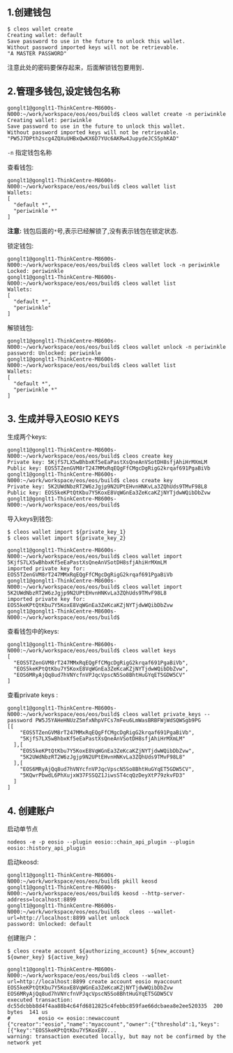 ## 1.创建钱包

	$ cleos wallet create
	Creating wallet: default
	Save password to use in the future to unlock this wallet.
	Without password imported keys will not be retrievable.
	"A MASTER PASSWORD"

注意此处的密码要保存起来，后面解锁钱包要用到．

## 2.管理多钱包,设定钱包名称

	gonglt1@gonglt1-ThinkCentre-M8600s-N000:~/work/workspace/eos/eos/build$ cleos wallet create -n periwinkle
	Creating wallet: periwinkle
	Save password to use in the future to unlock this wallet.
	Without password imported keys will not be retrievable.
	"PW5J7DPth2scg4ZQXuUHBxQwKX6D7YUc6AKRw4JupydeJCS5phKAD"
	
`-n` 指定钱包名称

查看钱包:

	gonglt1@gonglt1-ThinkCentre-M8600s-N000:~/work/workspace/eos/eos/build$ cleos wallet list
	Wallets:
	[
	  "default *",
	  "periwinkle *"
	]
	
**注意:** 钱包后面的`*`号,表示已经解锁了,没有表示钱包在锁定状态.

锁定钱包:

	gonglt1@gonglt1-ThinkCentre-M8600s-N000:~/work/workspace/eos/eos/build$ cleos wallet lock -n periwinkle
	Locked: periwinkle
	gonglt1@gonglt1-ThinkCentre-M8600s-N000:~/work/workspace/eos/eos/build$ cleos wallet list
	Wallets:
	[
	  "default *",
	  "periwinkle"
	]

解锁钱包:
	
	gonglt1@gonglt1-ThinkCentre-M8600s-N000:~/work/workspace/eos/eos/build$ cleos wallet unlock -n periwinkle
	password: Unlocked: periwinkle
	gonglt1@gonglt1-ThinkCentre-M8600s-N000:~/work/workspace/eos/eos/build$ cleos wallet list
	Wallets:
	[
	  "default *",
	  "periwinkle *"
	]

## 3. 生成并导入EOSIO KEYS

生成两个keys:

	gonglt1@gonglt1-ThinkCentre-M8600s-N000:~/work/workspace/eos/eos/build$ cleos create key
	Private key: 5KjfS7LX5wBhbxKf5eEaPastXsQneAnVSotDH8sfjAhiHrMXmLM
	Public key: EOS5TZenGVM8rT247MMxRqEQgFfCMgcDgRigG2krqaf691PgaBiVb
	gonglt1@gonglt1-ThinkCentre-M8600s-N000:~/work/workspace/eos/eos/build$ cleos create key
	Private key: 5K2UWdNbzRT2W6zJgjp9N2UPtEHvnHNKvLa3ZQhUds9TMvF98L8
	Public key: EOS5keKPtQtKbu7Y5KoxE8VqWGnEa3ZeKcaKZjNYTjdwWQibDbZvw
	gonglt1@gonglt1-ThinkCentre-M8600s-N000:~/work/workspace/eos/eos/build$ 
	
导入keys到钱包:

	$ cleos wallet import ${private_key_1}
	$ cleos wallet import ${private_key_2}
	
	gonglt1@gonglt1-ThinkCentre-M8600s-N000:~/work/workspace/eos/eos/build$ cleos wallet import 5KjfS7LX5wBhbxKf5eEaPastXsQneAnVSotDH8sfjAhiHrMXmLM
	imported private key for: EOS5TZenGVM8rT247MMxRqEQgFfCMgcDgRigG2krqaf691PgaBiVb
	gonglt1@gonglt1-ThinkCentre-M8600s-N000:~/work/workspace/eos/eos/build$ cleos wallet import 5K2UWdNbzRT2W6zJgjp9N2UPtEHvnHNKvLa3ZQhUds9TMvF98L8
	imported private key for: EOS5keKPtQtKbu7Y5KoxE8VqWGnEa3ZeKcaKZjNYTjdwWQibDbZvw
	gonglt1@gonglt1-ThinkCentre-M8600s-N000:~/work/workspace/eos/eos/build$ 


查看钱包中的keys:

	gonglt1@gonglt1-ThinkCentre-M8600s-N000:~/work/workspace/eos/eos/build$ cleos wallet keys
	[
	  "EOS5TZenGVM8rT247MMxRqEQgFfCMgcDgRigG2krqaf691PgaBiVb",
	  "EOS5keKPtQtKbu7Y5KoxE8VqWGnEa3ZeKcaKZjNYTjdwWQibDbZvw",
	  "EOS6MRyAjQq8ud7hVNYcfnVPJqcVpscN5So8BhtHuGYqET5GDW5CV"
	]

查看private keys : 

	gonglt1@gonglt1-ThinkCentre-M8600s-N000:~/work/workspace/eos/eos/build$ cleos wallet private_keys --password PW5J5YAHeHNUzZ5mfxNhpVFCs7mFeu6LmWasBRBFWjWdSQWSgb9PG
	[[
	    "EOS5TZenGVM8rT247MMxRqEQgFfCMgcDgRigG2krqaf691PgaBiVb",
	    "5KjfS7LX5wBhbxKf5eEaPastXsQneAnVSotDH8sfjAhiHrMXmLM"
	  ],[
	    "EOS5keKPtQtKbu7Y5KoxE8VqWGnEa3ZeKcaKZjNYTjdwWQibDbZvw",
	    "5K2UWdNbzRT2W6zJgjp9N2UPtEHvnHNKvLa3ZQhUds9TMvF98L8"
	  ],[
	    "EOS6MRyAjQq8ud7hVNYcfnVPJqcVpscN5So8BhtHuGYqET5GDW5CV",
	    "5KQwrPbwdL6PhXujxW37FSSQZ1JiwsST4cqQzDeyXtP79zkvFD3"
	  ]
	]
	
## 4. 创建账户

启动单节点

	nodeos -e -p eosio --plugin eosio::chain_api_plugin --plugin eosio::history_api_plugin
	
启动keosd:
	
	gonglt1@gonglt1-ThinkCentre-M8600s-N000:~/work/workspace/eos/eos/build$ pkill keosd
	gonglt1@gonglt1-ThinkCentre-M8600s-N000:~/work/workspace/eos/eos/build$ keosd --http-server-address=localhost:8899
	gonglt1@gonglt1-ThinkCentre-M8600s-N000:~/work/workspace/eos/eos/build$   cleos --wallet-url=http://localhost:8899 wallet unlock
	password: Unlocked: default
	
创建账户：

	$ cleos create account ${authorizing_account} ${new_account} ${owner_key} ${active_key}

	gonglt1@gonglt1-ThinkCentre-M8600s-N000:~/work/workspace/eos/eos/build$ cleos --wallet-url=http://localhost:8899 create account eosio myaccount EOS5keKPtQtKbu7Y5KoxE8VqWGnEa3ZeKcaKZjNYTjdwWQibDbZvw EOS6MRyAjQq8ud7hVNYcfnVPJqcVpscN5So8BhtHuGYqET5GDW5CV
	executed transaction: dc55dcbbb8d4f4aa88b4c64fd6812825c4febbc859fae66dcbaea8e2ee520335  200 bytes  141 us
	#         eosio <= eosio::newaccount            {"creator":"eosio","name":"myaccount","owner":{"threshold":1,"keys":[{"key":"EOS5keKPtQtKbu7Y5KoxE8V...
	warning: transaction executed locally, but may not be confirmed by the network yet



